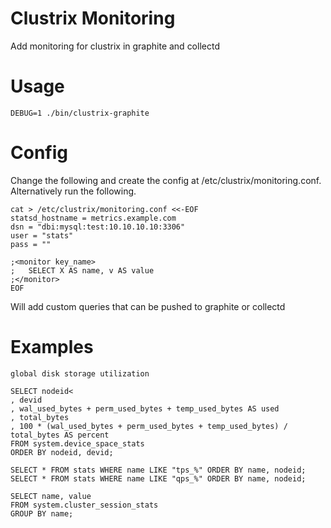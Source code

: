 Clustrix Monitoring
================================

Add monitoring for clustrix in graphite and collectd

Usage
================================

```
DEBUG=1 ./bin/clustrix-graphite
```

Config
===============================

Change the following and create the config at /etc/clustrix/monitoring.conf.
Alternatively run the following.

```
cat > /etc/clustrix/monitoring.conf <<-EOF
statsd_hostname = metrics.example.com
dsn = "dbi:mysql:test:10.10.10.10:3306"
user = "stats"
pass = ""

;<monitor key_name>
;	SELECT X AS name, v AS value
;</monitor>
EOF
```

Will add custom queries that can be pushed to graphite or collectd

Examples
================================
```
global disk storage utilization

SELECT nodeid<
, devid
, wal_used_bytes + perm_used_bytes + temp_used_bytes AS used
, total_bytes
, 100 * (wal_used_bytes + perm_used_bytes + temp_used_bytes) / total_bytes AS percent
FROM system.device_space_stats
ORDER BY nodeid, devid;

SELECT * FROM stats WHERE name LIKE "tps_%" ORDER BY name, nodeid;
SELECT * FROM stats WHERE name LIKE "qps_%" ORDER BY name, nodeid;

SELECT name, value
FROM system.cluster_session_stats
GROUP BY name;
```
